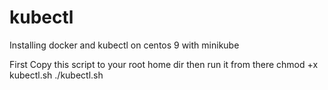 # kubectl
Installing docker and kubectl on centos 9 with minikube


First Copy this script to your root home dir 
then run it from there
chmod +x kubectl.sh
./kubectl.sh
